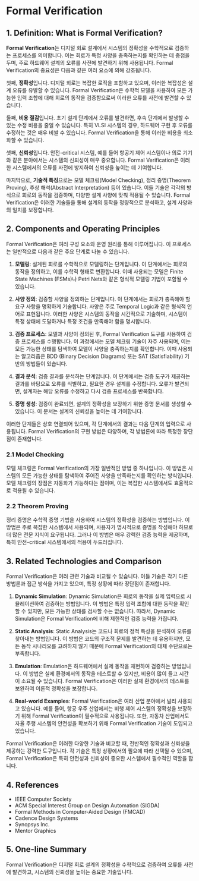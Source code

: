 # Formal Verification

## 1. Definition: What is **Formal Verification**?
**Formal Verification**는 디지털 회로 설계에서 시스템의 정확성을 수학적으로 검증하는 프로세스를 의미합니다. 이는 회로가 특정 사양을 충족하는지를 확인하는 데 중점을 두며, 주로 하드웨어 설계의 오류를 사전에 발견하기 위해 사용됩니다. Formal Verification의 중요성은 다음과 같은 여러 요소에 의해 강조됩니다.

첫째, **정확성**입니다. 디지털 회로는 복잡한 로직을 포함하고 있으며, 이러한 복잡성은 설계 오류를 유발할 수 있습니다. Formal Verification은 수학적 모델을 사용하여 모든 가능한 입력 조합에 대해 회로의 동작을 검증함으로써 이러한 오류를 사전에 발견할 수 있습니다.

둘째, **비용 절감**입니다. 초기 설계 단계에서 오류를 발견하면, 후속 단계에서 발생할 수 있는 수정 비용을 줄일 수 있습니다. 특히 VLSI 시스템의 경우, 하드웨어 구현 후 오류를 수정하는 것은 매우 비쌀 수 있습니다. Formal Verification을 통해 이러한 비용을 최소화할 수 있습니다.

셋째, **신뢰성**입니다. 안전-critical 시스템, 예를 들어 항공기 제어 시스템이나 의료 기기와 같은 분야에서는 시스템의 신뢰성이 매우 중요합니다. Formal Verification은 이러한 시스템에서의 오류를 사전에 방지하여 신뢰성을 높이는 데 기여합니다.

마지막으로, **기술적 특징**으로는 모델 체크링(Model Checking), 정리 증명(Theorem Proving), 추상 해석(Abstract Interpretation) 등이 있습니다. 이들 기술은 각각의 방식으로 회로의 동작을 검증하며, 다양한 설계 사양에 맞춰 적용될 수 있습니다. Formal Verification은 이러한 기술들을 통해 설계의 동작을 정량적으로 분석하고, 설계 사양과의 일치를 보장합니다.

## 2. Components and Operating Principles
Formal Verification은 여러 구성 요소와 운영 원리를 통해 이루어집니다. 이 프로세스는 일반적으로 다음과 같은 주요 단계로 나눌 수 있습니다.

1. **모델링**: 설계된 회로를 수학적으로 모델링하는 단계입니다. 이 단계에서는 회로의 동작을 정의하고, 이를 수학적 형태로 변환합니다. 이때 사용되는 모델은 Finite State Machines (FSMs)나 Petri Nets와 같은 형식적 모델링 기법이 포함될 수 있습니다.

2. **사양 정의**: 검증할 사양을 정의하는 단계입니다. 이 단계에서는 회로가 충족해야 할 요구 사항을 명확하게 기술합니다. 사양은 주로 Temporal Logic과 같은 형식적 언어로 표현됩니다. 이러한 사양은 시스템의 동작을 시간적으로 기술하며, 시스템이 특정 상태에 도달하거나 특정 조건을 만족해야 함을 명시합니다.

3. **검증 프로세스**: 모델과 사양이 정의된 후, Formal Verification 도구를 사용하여 검증 프로세스를 수행합니다. 이 과정에서는 모델 체크링 기술이 자주 사용되며, 이는 모든 가능한 상태를 탐색하여 모델이 사양을 충족하는지를 확인합니다. 이때 사용되는 알고리즘은 BDD (Binary Decision Diagrams) 또는 SAT (Satisfiability) 기반의 방법들이 있습니다.

4. **결과 분석**: 검증 결과를 분석하는 단계입니다. 이 단계에서는 검증 도구가 제공하는 결과를 바탕으로 오류를 식별하고, 필요한 경우 설계를 수정합니다. 오류가 발견되면, 설계자는 해당 오류를 수정하고 다시 검증 프로세스를 반복합니다.

5. **증명 생성**: 검증이 완료되면, 설계의 정확성을 보장하기 위한 증명 문서를 생성할 수 있습니다. 이 문서는 설계의 신뢰성을 높이는 데 기여합니다.

이러한 단계들은 상호 연결되어 있으며, 각 단계에서의 결과는 다음 단계의 입력으로 사용됩니다. Formal Verification의 구현 방법은 다양하며, 각 방법론에 따라 특정한 장단점이 존재합니다.

### 2.1 Model Checking
모델 체크링은 Formal Verification의 가장 일반적인 방법 중 하나입니다. 이 방법은 시스템의 모든 가능한 상태를 탐색하여 주어진 사양을 만족하는지를 확인하는 방식입니다. 모델 체크링의 장점은 자동화가 가능하다는 점이며, 이는 복잡한 시스템에서도 효율적으로 적용될 수 있습니다.

### 2.2 Theorem Proving
정리 증명은 수학적 증명 기법을 사용하여 시스템의 정확성을 검증하는 방법입니다. 이 방법은 주로 복잡한 시스템에서 사용되며, 사용자가 명시적으로 증명을 작성해야 하므로 더 많은 전문 지식이 요구됩니다. 그러나 이 방법은 매우 강력한 검증 능력을 제공하며, 특히 안전-critical 시스템에서의 적용이 두드러집니다.

## 3. Related Technologies and Comparison
Formal Verification은 여러 관련 기술과 비교될 수 있습니다. 이들 기술은 각기 다른 방법론과 접근 방식을 가지고 있으며, 특정 상황에 따라 장단점이 존재합니다.

1. **Dynamic Simulation**: Dynamic Simulation은 회로의 동작을 실제 입력으로 시뮬레이션하여 검증하는 방법입니다. 이 방법은 특정 입력 조합에 대한 동작을 확인할 수 있지만, 모든 가능한 상태를 검사할 수는 없습니다. 따라서, Dynamic Simulation은 Formal Verification에 비해 제한적인 검증 능력을 가집니다.

2. **Static Analysis**: Static Analysis는 코드나 회로의 정적 특성을 분석하여 오류를 찾아내는 방법입니다. 이 방법은 코드의 구조적 문제를 발견하는 데 유용하지만, 모든 동작 시나리오를 고려하지 않기 때문에 Formal Verification의 대체 수단으로는 부족합니다.

3. **Emulation**: Emulation은 하드웨어에서 실제 동작을 재현하여 검증하는 방법입니다. 이 방법은 실제 환경에서의 동작을 테스트할 수 있지만, 비용이 많이 들고 시간이 소요될 수 있습니다. Formal Verification은 이러한 실제 환경에서의 테스트를 보완하여 이론적 정확성을 보장합니다.

4. **Real-world Examples**: Formal Verification은 여러 산업 분야에서 널리 사용되고 있습니다. 예를 들어, 항공 우주 산업에서는 비행 제어 시스템의 정확성을 보장하기 위해 Formal Verification이 필수적으로 사용됩니다. 또한, 자동차 산업에서도 자율 주행 시스템의 안전성을 확보하기 위해 Formal Verification 기술이 도입되고 있습니다.

Formal Verification은 이러한 다양한 기술과 비교할 때, 전반적인 정확성과 신뢰성을 제공하는 강력한 도구입니다. 각 기술은 특정 상황에서의 필요에 따라 선택될 수 있으며, Formal Verification은 특히 안전성과 신뢰성이 중요한 시스템에서 필수적인 역할을 합니다.

## 4. References
- IEEE Computer Society
- ACM Special Interest Group on Design Automation (SIGDA)
- Formal Methods in Computer-Aided Design (FMCAD)
- Cadence Design Systems
- Synopsys Inc.
- Mentor Graphics

## 5. One-line Summary
Formal Verification은 디지털 회로 설계의 정확성을 수학적으로 검증하여 오류를 사전에 발견하고, 시스템의 신뢰성을 높이는 중요한 기술입니다.